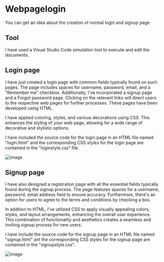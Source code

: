# Webpagelogin
You can get an idea about the creation of normal login and signup page
## Tool
I have used a Visual Studio Code simulation tool to execute and edit the documents.  
## Login page
I have just created a login page with common fields typically found on such pages. The page includes spaces for username, password, email, and a "Remember me" checkbox. Additionally, I've incorporated a signup page and a Forgot password page. Clicking on the relevant links will direct users to the respective web pages for further processes. These pages have been developed using HTML.

I have applied coloring, styles, and various decorations using CSS. This enhances the styling of your web page, allowing for a wide range of decorative and stylistic options.

I have included the source code for the login page in an HTML file named "login.html" and the corresponding CSS styles for the login page are contained in the "loginstyle.css" file.

![image](https://github.com/LATHIKESH/Webpagelogin/assets/118517819/256cfc80-7152-4022-a4da-9d20ae18c3e2)

## Signup page
I have also designed a registration page with all the essential fields typically found during the signup process. The page features spaces for a username, password, email address field to ensure accuracy. Furthermore, there's an option for users to agree to the terms and conditions by checking a box. 

In addition to HTML, I've utilized CSS to apply visually appealing colors, styles, and layout arrangements, enhancing the overall user experience. This combination of functionality and aesthetics creates a seamless and inviting signup process for new users.

I have include the source code for the signup page in an HTML file named "signup.html" ant the corresponding CSS styles for the signup page are contained in the "signupstyle.css".

![image](https://github.com/LATHIKESH/Webpagelogin/assets/118517819/0194295f-6c2b-44f7-8879-439ceb7149f1)
